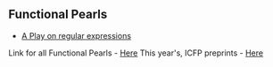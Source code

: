 Functional Pearls
-----------------

* [A Play on regular expressions](https://sebfisch.github.io/haskell-regexp/regexp-play.pdf)

Link for all Functional Pearls - [Here](https://wiki.haskell.org/Research_papers/Functional_pearls)
This year's, ICFP preprints - [Here](https://github.com/gasche/icfp2016-papers)
